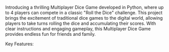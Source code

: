 Introducing a thrilling Multiplayer Dice Game developed in Python, where up to 4 players can compete in a classic  "Roll the Dice" challenge. This project brings the excitement of traditional dice games to the digital world, allowing players to  take turns rolling the dice and accumulating their scores. With clear instructions and engaging gameplay, this Multiplayer Dice Game provides endless fun for friends and family.

Key Features:


